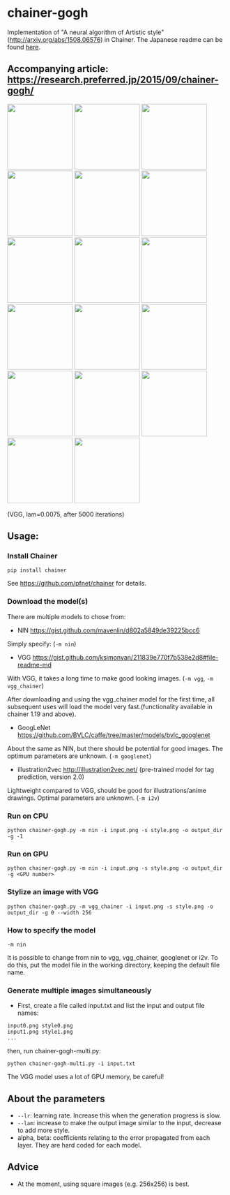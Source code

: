 # chainer-gogh
Implementation of "A neural algorithm of Artistic style" (http://arxiv.org/abs/1508.06576) in Chainer. The Japanese readme can be found [here](README-ja.md).
## Accompanying article: https://research.preferred.jp/2015/09/chainer-gogh/

<img src="https://raw.githubusercontent.com/mattya/chainer-gogh/master/sample_images/cat.png" height="150px">


<img src="https://raw.githubusercontent.com/mattya/chainer-gogh/master/sample_images/style_0.png" height="150px">
<img src="https://raw.githubusercontent.com/mattya/chainer-gogh/master/sample_images/im0.png" height="150px">
<img src="https://raw.githubusercontent.com/mattya/chainer-gogh/master/sample_images/style_1.png" height="150px">
<img src="https://raw.githubusercontent.com/mattya/chainer-gogh/master/sample_images/im1.png" height="150px">

<img src="https://raw.githubusercontent.com/mattya/chainer-gogh/master/sample_images/style_2.png" height="150px">
<img src="https://raw.githubusercontent.com/mattya/chainer-gogh/master/sample_images/im2.png" height="150px">
<img src="https://raw.githubusercontent.com/mattya/chainer-gogh/master/sample_images/style_3.png" height="150px">
<img src="https://raw.githubusercontent.com/mattya/chainer-gogh/master/sample_images/im3.png" height="150px">

<img src="https://raw.githubusercontent.com/mattya/chainer-gogh/master/sample_images/style_4.jpg" height="150px">
<img src="https://raw.githubusercontent.com/mattya/chainer-gogh/master/sample_images/im4.png" height="150px">
<img src="https://raw.githubusercontent.com/mattya/chainer-gogh/master/sample_images/style_5.png" height="150px">
<img src="https://raw.githubusercontent.com/mattya/chainer-gogh/master/sample_images/im5.png" height="150px">

<img src="https://raw.githubusercontent.com/mattya/chainer-gogh/master/sample_images/style_6.png" height="150px">
<img src="https://raw.githubusercontent.com/mattya/chainer-gogh/master/sample_images/im6.png" height="150px">
<img src="https://raw.githubusercontent.com/mattya/chainer-gogh/master/sample_images/style_7.png" height="150px">
<img src="https://raw.githubusercontent.com/mattya/chainer-gogh/master/sample_images/im7.png" height="150px">

(VGG, lam=0.0075, after 5000 iterations)

## Usage:
### Install Chainer
```
pip install chainer
```
See https://github.com/pfnet/chainer for details.

### Download the model(s)
There are multiple models to chose from:
* NIN https://gist.github.com/mavenlin/d802a5849de39225bcc6

Simply specify: (`-m nin`)
* VGG https://gist.github.com/ksimonyan/211839e770f7b538e2d8#file-readme-md

With VGG, it takes a long time to make good looking images. (`-m vgg`, `-m vgg_chainer`)

After downloading and using the vgg_chainer model for the first time, all subsequent uses will load the model very fast.(functionality available in chainer 1.19 and above).

* GoogLeNet https://github.com/BVLC/caffe/tree/master/models/bvlc_googlenet

About the same as NIN, but there should be potential for good images. The optimum parameters are unknown. (`-m googlenet`)

* illustration2vec http://illustration2vec.net/   (pre-trained model for tag prediction, version 2.0)

Lightweight compared to VGG, should be good for illustrations/anime drawings. Optimal parameters are unknown. (`-m i2v`)

### Run on CPU
```
python chainer-gogh.py -m nin -i input.png -s style.png -o output_dir -g -1
```

### Run on GPU
```
python chainer-gogh.py -m nin -i input.png -s style.png -o output_dir -g <GPU number>
```

### Stylize an image with VGG
```
python chainer-gogh.py -m vgg_chainer -i input.png -s style.png -o output_dir -g 0 --width 256
```

### How to specify the model
```
-m nin
```
It is possible to change from nin to vgg, vgg_chainer, googlenet or i2v. To do this, put the model file in the working directory, keeping the default file name.

### Generate multiple images simultaneously
* First, create a file called input.txt and list the input and output file names:
```
input0.png style0.png
input1.png style1.png
...
```
then, run chainer-gogh-multi.py:
```
python chainer-gogh-multi.py -i input.txt
```
The VGG model uses a lot of GPU memory, be careful!

## About the parameters
* `--lr`: learning rate. Increase this when the generation progress is slow.
* `--lam`: increase to make the output image similar to the input, decrease to add more style.
* alpha, beta: coefficients relating to the error propagated from each layer. They are hard coded for each model.

## Advice
* At the moment, using square images (e.g. 256x256) is best.
